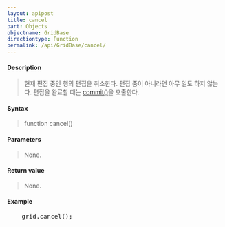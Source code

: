 ```yaml
---
layout: apipost
title: cancel
part: Objects
objectname: GridBase
directiontype: Function
permalink: /api/GridBase/cancel/
---
```



#### Description

> 현재 편집 중인 행의 편집을 취소한다. 편집 중이 아니라면 아무 일도 하지 않는다. 편집을 완료할 때는 [commit()](/api/GridBase/GridBase_commit)을 호출한다.

#### Syntax

> function cancel()

#### Parameters

> None.

#### Return value

> None.

#### Example

<pre class="prettyprint">
    grid.cancel();
</pre>

